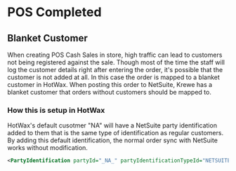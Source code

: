 # POS Completed

## Blanket Customer
When creating POS Cash Sales in store, high traffic can lead to customers not being registered against the sale. Though most of the time the staff will log the customer details right after entering the order, it's possible that the customer is not added at all. In this case the order is mapped to a blanket customer in HotWax. When posting this order to NetSuite, Krewe has a blanket customer that orders without customers should be mapped to.

### How this is setup in HotWax
HotWax's default cusotmer "NA" will have a NetSuite party identification added to them that is the same type of identification as regular customers. By adding this default identification, the normal order sync with NetSuite works without modification.

```xml
<PartyIdentification partyId="_NA_" partyIdentificationTypeId="NETSUITE_CUSTOMER_ID" idValue="686522" />
```
